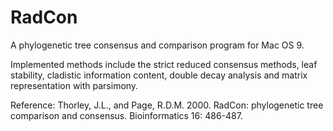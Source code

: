 RadCon
======

A phylogenetic tree consensus and comparison program for Mac OS 9.

Implemented methods include the strict reduced consensus methods, leaf stability, cladistic information content, double decay analysis and matrix representation with parsimony.

Reference: Thorley, J.L., and Page, R.D.M. 2000. RadCon: phylogenetic tree comparison and consensus. Bioinformatics 16: 486-487.
